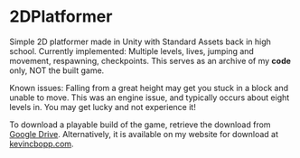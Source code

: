 # 2DPlatformer
Simple 2D platformer made in Unity with Standard Assets back in high school. Currently implemented: Multiple levels, lives, jumping and movement, respawning, checkpoints. This serves as an archive of my **code** only, NOT the built game.

Known issues: Falling from a great height may get you stuck in a block and unable to move. This was an engine issue, and typically occurs about eight levels in. You may get lucky and not experience it!

To download a playable build of the game, retrieve the download from [Google Drive](https://drive.google.com/file/d/1XoWaS_d1jJbBHetWpxYe-ngrRv9cvWdv/view?usp=sharing). Alternatively, it is available on my website for download at [kevincbopp.com](https://www.kevincbopp.com).
